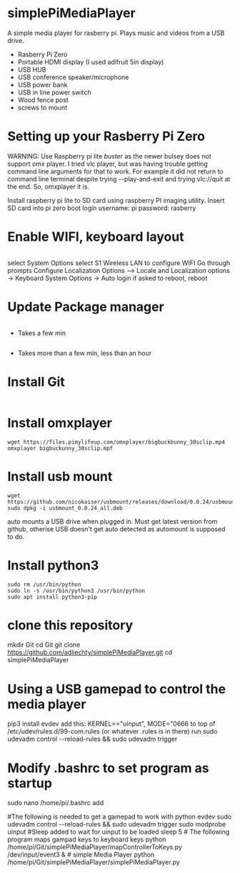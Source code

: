# simplePiMediaPlayer
A simple media player for rasberry pi.
Plays music and videos from a USB drive.

  - Rasberry Pi Zero
  - Portable HDMI display (I used adifruit 5in display)
  - USB HUB
  - USB conference speaker/microphone
  - USB power bank
  - USB in line power switch
  - Wood fence post
  - screws to mount

# Setting up your Rasberry Pi Zero
WARNING:  Use Raspberry pi lite *buster* as the newer bulsey does not support omx player.  I tried vlc player, but was having trouble getting command line arguments for that to work.  For example it did not return to command line terminal despite trying --play-and-exit and trying vlc://quit at the end.  So, omxplayer it is.

Install raspberry pi lite to SD card using raspberry PI imaging utility.
Insert SD card into pi zero
boot
login username: pi
password: rasberry

# Enable WIFI, keyboard layout
```sudo raspi-config
```
select System Options
select S1 Wireless LAN to configure WIFI
Go through prompts
Configure Localization Options --> Locale and 
Localization options -> Keyboard
System Options -> Auto login
if asked to reboot, reboot

# Update Package manager
```sudo apt-get udpate
```
   - Takes a few min
```sudo apt-get upgrade
```
   - Takes more than a few min, less than an hour
# Install Git
```sudo apt install git
```

# Install omxplayer
```sudo apt install omxplayer
wget https://files.pimylifeup.com/omxplayer/bigbuckbunny_30sclip.mp4
omxplayer bigbuckunny_30sclip.mpf
```

# Install usb mount
```
wget https://github.com/nicokaiser/usbmount/releases/download/0.0.24/usbmount_0.0.24_all.deb
sudo dpkg -i usbmount_0.0.24_all.deb
```
auto mounts a USB drive when plugged in.
Must get latest version from github, otherise USB doesn't get auto detected as automount is supposed to do.

# Install python3
```sudo apt install python3
sudo rm /usr/bin/python
sudo ln -s /usr/bin/python3 /usr/bin/python
sudo apt install python3-pip
```

# clone this repository
mkdir Git
cd Git
git clone https://github.com/adliechty/simplePiMediaPlayer.git
cd simplePiMediaPlayer

# Using a USB gamepad to control the media player
pip3 install evdev
add this:
KERNEL=="uinput", MODE="0666
to top of
/etc/udev/rules.d/99-com.rules (or whatever .rules is in there)
run sudo udevadm control --reload-rules && sudo udevadm trigger

# Modify .bashrc to set program as startup
sudo nano /home/pi/.bashrc
add

\#The following is needed to get a gamepad to work with python evdev
sudo udevadm control --reload-rules && sudo udevadm trigger
sudo modprobe uinput
\#Sleep added to wait for uinput to be loaded
sleep 5
\# The following program maps gampad keys to keyboard keys
python /home/pi/Git/simplePiMediaPlayer/mapControllerToKeys.py /dev/input/event3 &
\# simple Media Player
python /home/pi/Git/simplePiMediaPlayer/simplePiMediaPlayer.py


